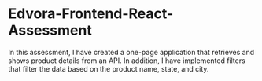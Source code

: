 # Edvora-Frontend-React-Assessment
In this assessment, I have created a one-page application that retrieves and shows product details from an API. In addition, I have implemented filters that filter the data based on the product name, state, and city.

